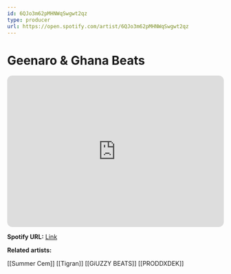 ```yaml
---
id: 6QJo3m62pMHNWqSwgwt2qz
type: producer
url: https://open.spotify.com/artist/6QJo3m62pMHNWqSwgwt2qz
---
```

# Geenaro & Ghana Beats

<iframe style="border-radius:12px" src="https://open.spotify.com/embed/artist/6QJo3m62pMHNWqSwgwt2qz" width="100%" height="352" frameBorder="0" allowfullscreen="" allow="autoplay; clipboard-write; encrypted-media; fullscreen; picture-in-picture" loading="lazy"></iframe>

**Spotify URL:** [Link](https://open.spotify.com/artist/6QJo3m62pMHNWqSwgwt2qz)

**Related artists:**

[[Summer Cem]]
[[Tigran]]
[[GiUZZY BEATS]]
[[PRODDXDEK]]

